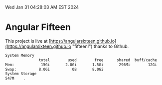 Wed Jan 31 04:28:03 AM EST 2024

# Angular Fifteen


This project is live at [https://angularsixteen.github.io](https://angularsixteen.github.io "fifteen!") thanks to Github.

```bash
System Memory
               total        used        free      shared  buff/cache   available
Mem:            15Gi       2.0Gi       1.5Gi       296Mi        12Gi        13Gi
Swap:          8.0Gi          0B       8.0Gi
System Storage
547M	.
```
```bash
